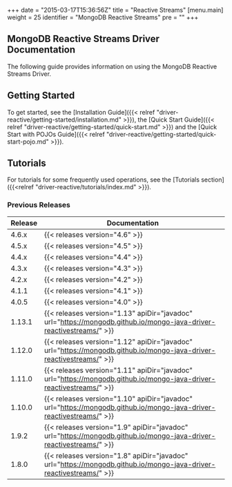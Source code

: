 +++
date = "2015-03-17T15:36:56Z"
title = "Reactive Streams"
[menu.main]
  weight = 25
  identifier = "MongoDB Reactive Streams"
  pre = "<i class='fa fa-refresh'></i>"
+++

## MongoDB Reactive Streams Driver Documentation

The following guide provides information on using the MongoDB Reactive Streams Driver.

## Getting Started

To get started, see the [Installation Guide]({{< relref "driver-reactive/getting-started/installation.md" >}}),
the [Quick Start Guide]({{< relref "driver-reactive/getting-started/quick-start.md" >}}) and the
[Quick Start with POJOs Guide]({{< relref "driver-reactive/getting-started/quick-start-pojo.md" >}}).

## Tutorials

For tutorials for some frequently used operations, see the [Tutorials section]({{<relref "driver-reactive/tutorials/index.md" >}}).


### Previous Releases

| Release | Documentation |
|---------|---------------|
| 4.6.x   | {{< releases version="4.6" >}} |
| 4.5.x   | {{< releases version="4.5" >}} |
| 4.4.x   | {{< releases version="4.4" >}} |
| 4.3.x   | {{< releases version="4.3" >}} |
| 4.2.x   | {{< releases version="4.2" >}} |
| 4.1.1   | {{< releases version="4.1" >}} |
| 4.0.5   | {{< releases version="4.0" >}} |
| 1.13.1  | {{< releases version="1.13" apiDir="javadoc" url="https://mongodb.github.io/mongo-java-driver-reactivestreams/" >}} |
| 1.12.0  | {{< releases version="1.12" apiDir="javadoc" url="https://mongodb.github.io/mongo-java-driver-reactivestreams/" >}} |
| 1.11.0  | {{< releases version="1.11" apiDir="javadoc" url="https://mongodb.github.io/mongo-java-driver-reactivestreams/" >}} |
| 1.10.0  | {{< releases version="1.10" apiDir="javadoc" url="https://mongodb.github.io/mongo-java-driver-reactivestreams/" >}} |
| 1.9.2   | {{< releases version="1.9"  apiDir="javadoc" url="https://mongodb.github.io/mongo-java-driver-reactivestreams/" >}} |
| 1.8.0   | {{< releases version="1.8"  apiDir="javadoc" url="https://mongodb.github.io/mongo-java-driver-reactivestreams/" >}} |
